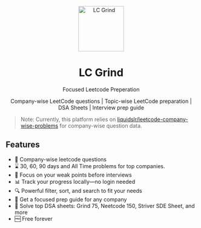 <p align="center">
  <img src="https://github.com/user-attachments/assets/5e531813-6f04-4877-be40-12f800ef46b4" alt="LC Grind" width="120" />
</p>

<h1 align="center">LC Grind</h1>
<p align="center">Focused Leetcode Preperation</p>
<p align="center">Company-wise LeetCode questions | Topic-wise LeetCode preparation | DSA Sheets | Interview prep guide</p>

> Note:
> Currently, this platform relies on [liquidslr/leetcode-company-wise-problems](https://github.com/liquidslr/leetcode-company-wise-problems.git) for company-wise question data.

## Features

- 🏢 Company-wise leetcode questions
- ⌛ 30, 60, 90 days and All Time problems for top companies.  
- 🎯 Focus on your weak points before interviews  
- 📊 Track your progress locally—no login needed  
- 🔍 Powerful filter, sort, and search to fit your needs  
- 📘 Get a focused prep guide for any company  
- 📝 Solve top DSA sheets: Grind 75, Neetcode 150, Striver SDE Sheet, and more
- 🆓 Free forever
